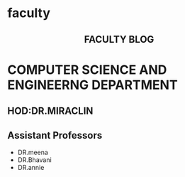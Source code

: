 # faculty
<html>

<head>


</head>

<body>
<h2 style="text-align:center">FACULTY BLOG</h2>

<h1>COMPUTER SCIENCE AND ENGINEERNG DEPARTMENT</h1>
<h2> HOD:DR.MIRACLIN</h2>

<h2>Assistant Professors</h2>
<ul>
  <li>DR.meena</li>
   <li>DR.Bhavani</li>
   <li>DR.annie</li>
</ul>

</body>

</html>

